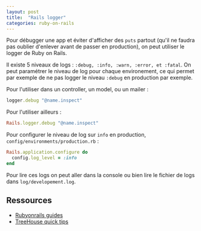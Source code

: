 ```yaml
---
layout: post
title:  "Rails logger"
categories: ruby-on-rails
---
```


Pour débugger une app et éviter d'afficher des `puts` partout (qu'il ne faudra pas oublier d'enlever avant de passer en production), on peut utiliser le logger de Ruby on Rails. 

Il existe 5 niveaux de logs : `:debug, :info, :warn, :error, et :fatal`. On peut paramétrer le niveau de log pour chaque environement, ce qui permet par exemple de ne pas logger le niveau `:debug` en production par exemple.

Pour l'utiliser dans un controller, un model, ou un mailer :
```ruby
logger.debug "@name.inspect"
```

Pour l'utiliser ailleurs :
```ruby
Rails.logger.debug "@name.inspect"
```

Pour configurer le niveau de log sur `info` en production, `config/environments/production.rb` :
```ruby
Rails.application.configure do
  config.log_level = :info
end
```


Pour lire ces logs on peut aller dans la console ou bien lire le fichier de logs dans `log/developement.log`.

## Ressources
* [Rubyonrails guides](https://guides.rubyonrails.org/debugging_rails_applications.html#the-logger)
* [TreeHouse quick tips](https://teamtreehouse.com/library/how-to-use-the-logger-in-ruby-on-rails)
